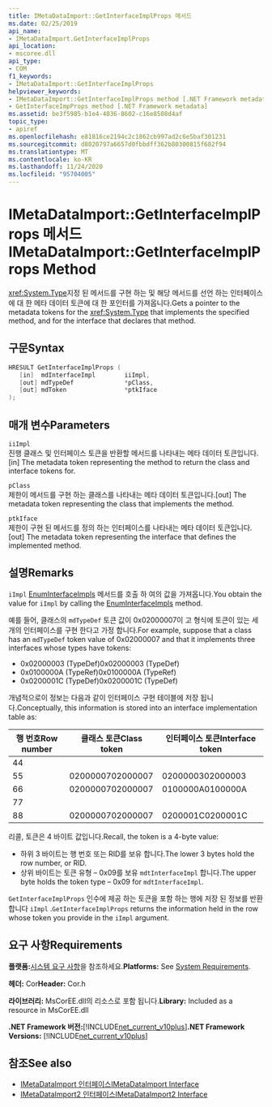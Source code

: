 ```yaml
---
title: IMetaDataImport::GetInterfaceImplProps 메서드
ms.date: 02/25/2019
api_name:
- IMetaDataImport.GetInterfaceImplProps
api_location:
- mscoree.dll
api_type:
- COM
f1_keywords:
- IMetaDataImport::GetInterfaceImplProps
helpviewer_keywords:
- IMetaDataImport::GetInterfaceImplProps method [.NET Framework metadata]
- GetInterfaceImpProps method [.NET Framework metadata]
ms.assetid: be3f5985-b1e4-4036-8602-c16e8508d4af
topic_type:
- apiref
ms.openlocfilehash: e81816ce2194c2c1862cb997ad2c6e5baf301231
ms.sourcegitcommit: d8020797a6657d0fbbdff362b80300815f682f94
ms.translationtype: MT
ms.contentlocale: ko-KR
ms.lasthandoff: 11/24/2020
ms.locfileid: "95704005"
---
```

# <a name="imetadataimportgetinterfaceimplprops-method"></a><span data-ttu-id="c98d3-102">IMetaDataImport::GetInterfaceImplProps 메서드</span><span class="sxs-lookup"><span data-stu-id="c98d3-102">IMetaDataImport::GetInterfaceImplProps Method</span></span>

<span data-ttu-id="c98d3-103"><xref:System.Type>지정 된 메서드를 구현 하는 및 해당 메서드를 선언 하는 인터페이스에 대 한 메타 데이터 토큰에 대 한 포인터를 가져옵니다.</span><span class="sxs-lookup"><span data-stu-id="c98d3-103">Gets a pointer to the metadata tokens for the <xref:System.Type> that implements the specified method, and for the interface that declares that method.</span></span>
  
## <a name="syntax"></a><span data-ttu-id="c98d3-104">구문</span><span class="sxs-lookup"><span data-stu-id="c98d3-104">Syntax</span></span>  
  
```cpp  
HRESULT GetInterfaceImplProps (  
   [in]  mdInterfaceImpl        iiImpl,  
   [out] mdTypeDef              *pClass,  
   [out] mdToken                *ptkIface  
);  
```  
  
## <a name="parameters"></a><span data-ttu-id="c98d3-105">매개 변수</span><span class="sxs-lookup"><span data-stu-id="c98d3-105">Parameters</span></span>  

 `iiImpl`  
 <span data-ttu-id="c98d3-106">진행 클래스 및 인터페이스 토큰을 반환할 메서드를 나타내는 메타 데이터 토큰입니다.</span><span class="sxs-lookup"><span data-stu-id="c98d3-106">[in] The metadata token representing the method to return the class and interface tokens for.</span></span>  
  
 `pClass`  
 <span data-ttu-id="c98d3-107">제한이 메서드를 구현 하는 클래스를 나타내는 메타 데이터 토큰입니다.</span><span class="sxs-lookup"><span data-stu-id="c98d3-107">[out] The metadata token representing the class that implements the method.</span></span>  
  
 `ptkIface`  
 <span data-ttu-id="c98d3-108">제한이 구현 된 메서드를 정의 하는 인터페이스를 나타내는 메타 데이터 토큰입니다.</span><span class="sxs-lookup"><span data-stu-id="c98d3-108">[out] The metadata token representing the interface that defines the implemented method.</span></span>  

## <a name="remarks"></a><span data-ttu-id="c98d3-109">설명</span><span class="sxs-lookup"><span data-stu-id="c98d3-109">Remarks</span></span>

 <span data-ttu-id="c98d3-110">`iImpl` [EnumInterfaceImpls](imetadataimport-enuminterfaceimpls-method.md) 메서드를 호출 하 여의 값을 가져옵니다.</span><span class="sxs-lookup"><span data-stu-id="c98d3-110">You obtain the value for `iImpl` by calling the [EnumInterfaceImpls](imetadataimport-enuminterfaceimpls-method.md) method.</span></span>

 <span data-ttu-id="c98d3-111">예를 들어, 클래스의 `mdTypeDef` 토큰 값이 0x02000007이 고 형식에 토큰이 있는 세 개의 인터페이스를 구현 한다고 가정 합니다.</span><span class="sxs-lookup"><span data-stu-id="c98d3-111">For example, suppose that a class has an `mdTypeDef` token value of 0x02000007 and that it implements three interfaces whose types have tokens:</span></span>

- <span data-ttu-id="c98d3-112">0x02000003 (TypeDef)</span><span class="sxs-lookup"><span data-stu-id="c98d3-112">0x02000003 (TypeDef)</span></span>
- <span data-ttu-id="c98d3-113">0x0100000A (TypeRef)</span><span class="sxs-lookup"><span data-stu-id="c98d3-113">0x0100000A (TypeRef)</span></span>
- <span data-ttu-id="c98d3-114">0x0200001C (TypeDef)</span><span class="sxs-lookup"><span data-stu-id="c98d3-114">0x0200001C (TypeDef)</span></span>

<span data-ttu-id="c98d3-115">개념적으로이 정보는 다음과 같이 인터페이스 구현 테이블에 저장 됩니다.</span><span class="sxs-lookup"><span data-stu-id="c98d3-115">Conceptually, this information is stored into an interface implementation table as:</span></span>

| <span data-ttu-id="c98d3-116">행 번호</span><span class="sxs-lookup"><span data-stu-id="c98d3-116">Row number</span></span> | <span data-ttu-id="c98d3-117">클래스 토큰</span><span class="sxs-lookup"><span data-stu-id="c98d3-117">Class token</span></span> | <span data-ttu-id="c98d3-118">인터페이스 토큰</span><span class="sxs-lookup"><span data-stu-id="c98d3-118">Interface token</span></span> |
|------------|-------------|-----------------|
| <span data-ttu-id="c98d3-119">4</span><span class="sxs-lookup"><span data-stu-id="c98d3-119">4</span></span>          |             |                 |
| <span data-ttu-id="c98d3-120">5</span><span class="sxs-lookup"><span data-stu-id="c98d3-120">5</span></span>          | <span data-ttu-id="c98d3-121">02000007</span><span class="sxs-lookup"><span data-stu-id="c98d3-121">02000007</span></span>    | <span data-ttu-id="c98d3-122">02000003</span><span class="sxs-lookup"><span data-stu-id="c98d3-122">02000003</span></span>        |
| <span data-ttu-id="c98d3-123">6</span><span class="sxs-lookup"><span data-stu-id="c98d3-123">6</span></span>          | <span data-ttu-id="c98d3-124">02000007</span><span class="sxs-lookup"><span data-stu-id="c98d3-124">02000007</span></span>    | <span data-ttu-id="c98d3-125">0100000A</span><span class="sxs-lookup"><span data-stu-id="c98d3-125">0100000A</span></span>        |
| <span data-ttu-id="c98d3-126">7</span><span class="sxs-lookup"><span data-stu-id="c98d3-126">7</span></span>          |             |                 |
| <span data-ttu-id="c98d3-127">8</span><span class="sxs-lookup"><span data-stu-id="c98d3-127">8</span></span>          | <span data-ttu-id="c98d3-128">02000007</span><span class="sxs-lookup"><span data-stu-id="c98d3-128">02000007</span></span>    | <span data-ttu-id="c98d3-129">0200001C</span><span class="sxs-lookup"><span data-stu-id="c98d3-129">0200001C</span></span>        |

<span data-ttu-id="c98d3-130">리콜, 토큰은 4 바이트 값입니다.</span><span class="sxs-lookup"><span data-stu-id="c98d3-130">Recall, the token is a 4-byte value:</span></span>

- <span data-ttu-id="c98d3-131">하위 3 바이트는 행 번호 또는 RID를 보유 합니다.</span><span class="sxs-lookup"><span data-stu-id="c98d3-131">The lower 3 bytes hold the row number, or RID.</span></span>
- <span data-ttu-id="c98d3-132">상위 바이트는 토큰 유형 – 0x09를 보유 `mdtInterfaceImpl` 합니다.</span><span class="sxs-lookup"><span data-stu-id="c98d3-132">The upper byte holds the token type – 0x09 for `mdtInterfaceImpl`.</span></span>

<span data-ttu-id="c98d3-133">`GetInterfaceImplProps` 인수에 제공 하는 토큰을 포함 하는 행에 저장 된 정보를 반환 합니다 `iImpl` .</span><span class="sxs-lookup"><span data-stu-id="c98d3-133">`GetInterfaceImplProps` returns the information held in the row whose token you provide in the `iImpl` argument.</span></span>
  
## <a name="requirements"></a><span data-ttu-id="c98d3-134">요구 사항</span><span class="sxs-lookup"><span data-stu-id="c98d3-134">Requirements</span></span>  

 <span data-ttu-id="c98d3-135">**플랫폼:**[시스템 요구 사항](../../get-started/system-requirements.md)을 참조하세요.</span><span class="sxs-lookup"><span data-stu-id="c98d3-135">**Platforms:** See [System Requirements](../../get-started/system-requirements.md).</span></span>  
  
 <span data-ttu-id="c98d3-136">**헤더:** Cor</span><span class="sxs-lookup"><span data-stu-id="c98d3-136">**Header:** Cor.h</span></span>  
  
 <span data-ttu-id="c98d3-137">**라이브러리:** MsCorEE.dll의 리소스로 포함 됩니다.</span><span class="sxs-lookup"><span data-stu-id="c98d3-137">**Library:** Included as a resource in MsCorEE.dll</span></span>  
  
 <span data-ttu-id="c98d3-138">**.NET Framework 버전:**[!INCLUDE[net_current_v10plus](../../../../includes/net-current-v10plus-md.md)]</span><span class="sxs-lookup"><span data-stu-id="c98d3-138">**.NET Framework Versions:** [!INCLUDE[net_current_v10plus](../../../../includes/net-current-v10plus-md.md)]</span></span>  
  
## <a name="see-also"></a><span data-ttu-id="c98d3-139">참조</span><span class="sxs-lookup"><span data-stu-id="c98d3-139">See also</span></span>

- [<span data-ttu-id="c98d3-140">IMetaDataImport 인터페이스</span><span class="sxs-lookup"><span data-stu-id="c98d3-140">IMetaDataImport Interface</span></span>](imetadataimport-interface.md)
- [<span data-ttu-id="c98d3-141">IMetaDataImport2 인터페이스</span><span class="sxs-lookup"><span data-stu-id="c98d3-141">IMetaDataImport2 Interface</span></span>](imetadataimport2-interface.md)
